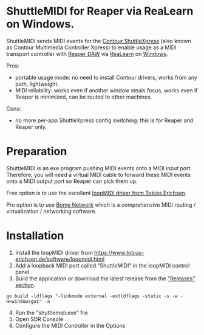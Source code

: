 # ShuttleMIDI for Reaper via ReaLearn on Windows.

ShuttleMIDI sends MIDI events for the [Contour ShuttleXpress](https://contourdesign.com/products/shuttle-xpress) (also known as Contour Multimedia Controller Xpress) to enable usage as a MIDI transport controller with [Reaper DAW](https://reaper.fm) via [ReaLearn](https://www.helgoboss.org/projects/realearn/) on [Windows](https://www.microsoft.com/en-gb/windows).

Pros: 
- portable usage mode: no need to install Contour drivers, works from any path, lightweight.
- MIDI reliability: works even if another window steals focus, works even if Reaper is minimized, can be routed to other machines.

Cons:
- no more per-app ShuttleXpress config switching: this is for Reaper and Reaper only.


# Preparation

ShuttleMIDI is an exe program pushing MIDI events onto a MIDI input port. Therefore, you will need a virtual MIDI cable to forward these MIDI events onto a MIDI output port so Reaper can pick them up.

Free option is to use the excellent [loopMIDI driver from Tobias Erichsen](https://www.tobias-erichsen.de/software/loopmidi.html).

Pro option is to use [Bome Network](https://www.bome.com/products/bomenet) which is a comprehensive MIDI routing / virtualization / networking software.

# Installation
1. Install the loopMIDI driver from https://www.tobias-erichsen.de/software/loopmidi.html
2. Add a loopback MIDI port called "ShuttleMIDI" in the loopMIDI control panel
3. Build the application or download the latest release from the ["Releases" section](https://github.com/dg1psi/shuttlemidi/releases).
```
go build -ldflags "-linkmode external -extldflags -static -s -w -H=windowsgui" -a
```
4. Run the "shuttlemidi.exe" file
5. Open SDR Console
6. Configure the MIDI Controller in the Options